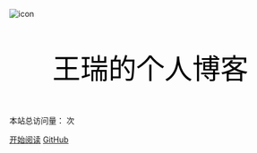  

![icon]()


<p align="center" style="font-size:50px;color:black">王瑞的个人博客</p>

本站总访问量：<span id="busuanzi_value_site_pv"></span> 次
</span>

[开始阅读](README.md)  [GitHub](https://github.com/wangrui996)  

<!-- 背景色 -->
<!--![color](#fff)-->
